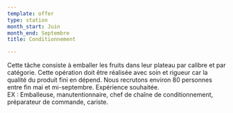 ```yaml
---
template: offer
type: station
month_start: Juin
month_end: Septembre
title: Conditionnement

---
```

Cette tâche consiste à emballer les fruits dans leur plateau par calibre et par catégorie. Cette opération doit être réalisée avec soin et rigueur car la qualité du produit fini en dépend. Nous recrutons environ 80 personnes entre fin mai et mi-septembre. Expérience souhaitée.  
EX : Emballeuse, manutentionnaire, chef de chaîne de conditionnement, préparateur de commande, cariste.